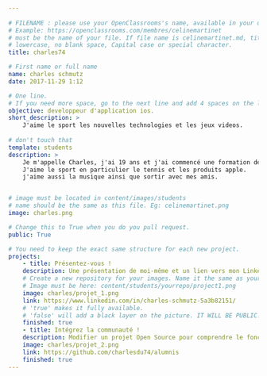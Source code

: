 ```yaml
---
                 
# FILENAME : please use your OpenClassrooms's name, available in your url.
# Example: https://openclassrooms.com/membres/celinemartinet
# must be the name of your file. If file name is celinemartinet.md, title is celinemartinet.
# lowercase, no blank space, Capital case or special character.
title: charles74

# First name or full name
name: charles schmutz
date: 2017-11-29 1:12

# One line.
# If you need more space, go to the next line and add 4 spaces on the left, as in 'description'.
objective: developpeur d'application ios.
short_description: >
    J'aime le sport les nouvelles technologies et les jeux videos.
    
# don't touch that
template: students
description: >
    Je m'appelle Charles, j'ai 19 ans et j'ai commencé une formation de developpeur d'applications ios.
    J'aime le sport en particulier le tennis et les produits apple.
    j'aime aussi la musique ainsi que sortir avec mes amis.


# image must be located in content/images/students
# name should be the same as this file. Eg: celinemartinet.png
image: charles.png

# Change this to True when you do you pull request.
public: True

# You need to keep the exact same structure for each new project.
projects:
    - title: Présentez-vous !
    description: Une présentation de moi-même et un lien vers mon LinkedIn.
    # Create a new repository for your images. Name it the same as your nickname and profile picture.
    # Image must be here: content/students/yourrepo/project1.png
    image: charles/projet_1.png
    link: https://www.linkedin.com/in/charles-schmutz-5a3b82151/
    # 'true' makes it fully available.
    # 'false' will add a black layer on the picture. IT WILL BE PUBLIC!
    finished: true
    - title: Intégrez la communauté !
    description: Modifier un projet Open Source pour comprendre le fonctionnement de Git, de Github et des pull requests.
    image: charles/projet_2.png
    link: https://github.com/charlesdu74/alumnis
    finished: true
---
```


